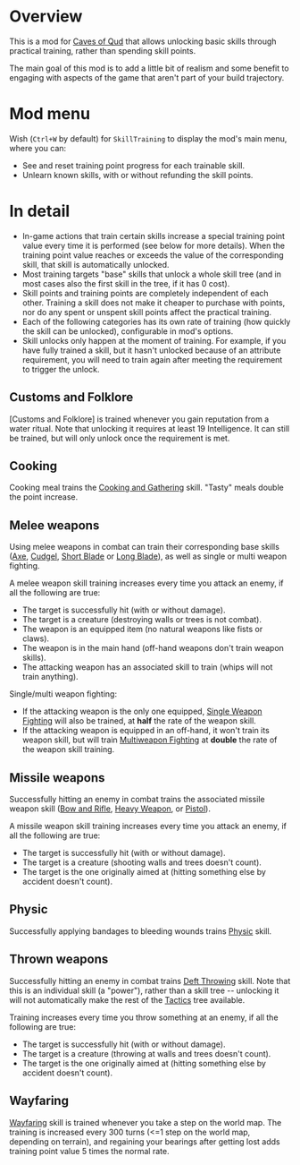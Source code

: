 # Overview

This is a mod for [Caves of Qud](https://www.cavesofqud.com) that allows unlocking basic skills through practical training, rather than spending skill points.

The main goal of this mod is to add a little bit of realism and some benefit to engaging with aspects of the game that aren't part of your build trajectory.

# Mod menu

Wish (`Ctrl+W` by default) for `SkillTraining` to display the mod's main menu, where you can:
* See and reset training point progress for each trainable skill.
* Unlearn known skills, with or without refunding the skill points.


# In detail

* In-game actions that train certain skills increase a special training point value every time it is performed (see below for more details). When the training point value reaches or exceeds the value of the corresponding skill, that skill is automatically unlocked.
* Most training targets "base" skills that unlock a whole skill tree (and in most cases also the first skill in the tree, if it has 0 cost).
* Skill points and training points are completely independent of each other. Training a skill does not make it cheaper to purchase with points, nor do any spent or unspent skill points affect the practical training.
* Each of the following categories has its own rate of training (how quickly the skill can be unlocked), configurable in mod's options.
* Skill unlocks only happen at the moment of training. For example, if you have fully trained a skill, but it hasn't unlocked because of an attribute requirement, you will need to train again after meeting the requirement to trigger the unlock.


## Customs and Folklore

[Customs and Folklore] is trained whenever you gain reputation from a water ritual. Note that unlocking it requires at least 19 Intelligence. It can still be trained, but will only unlock once the requirement is met. 

## Cooking

Cooking meal trains the [Cooking and Gathering](https://wiki.cavesofqud.com/wiki/Cooking_and_Gathering) skill. "Tasty" meals double the point increase.


## Melee weapons

Using melee weapons in combat can train their corresponding base skills ([Axe](https://wiki.cavesofqud.com/wiki/Axe), [Cudgel](https://wiki.cavesofqud.com/wiki/Cudgel), [Short Blade](https://wiki.cavesofqud.com/wiki/Short_Blade) or [Long Blade](https://wiki.cavesofqud.com/wiki/Long_Blade)), as well as single or multi weapon fighting.

A melee weapon skill training increases every time you attack an enemy, if all the following are true:
* The target is successfully hit (with or without damage).
* The target is a creature (destroying walls or trees is not combat).
* The weapon is an equipped item (no natural weapons like fists or claws).
* The weapon is in the main hand (off-hand weapons don't train weapon skills).
* The attacking weapon has an associated skill to train (whips will not train anything).

Single/multi weapon fighting:
* If the attacking weapon is the only one equipped, [Single Weapon Fighting](https://wiki.cavesofqud.com/wiki/Single_Weapon_Fighting) will also be trained, at **half** the rate of the weapon skill.
* If the attacking weapon is equipped in an off-hand, it won't train its weapon skill, but will train [Multiweapon Fighting](https://wiki.cavesofqud.com/wiki/Multiweapon_Fighting) at **double** the rate of the weapon skill training.


## Missile weapons

Successfully hitting an enemy in combat trains the associated missile weapon skill ([Bow and Rifle](https://wiki.cavesofqud.com/wiki/Bow_and_Rifle), [Heavy Weapon](https://wiki.cavesofqud.com/wiki/Heavy_Weapon), or [Pistol](https://wiki.cavesofqud.com/wiki/Pistol)).

A missile weapon skill training increases every time you attack an enemy, if all the following are true:
* The target is successfully hit (with or without damage).
* The target is a creature (shooting walls and trees doesn't count).
* The target is the one originally aimed at (hitting something else by accident doesn't count).


## Physic

Successfully applying bandages to bleeding wounds trains [Physic](https://wiki.cavesofqud.com/wiki/Physic) skill.


## Thrown weapons

Successfully hitting an enemy in combat trains [Deft Throwing](https://wiki.cavesofqud.com/wiki/Deft_Throwing) skill. Note that this is an individual skill (a "power"), rather than a skill tree -- unlocking it will not automatically make the rest of the [Tactics](https://wiki.cavesofqud.com/wiki/Tactics) tree available.

Training increases every time you throw something at an enemy, if all the following are true:
* The target is successfully hit (with or without damage).
* The target is a creature (throwing at walls and trees doesn't count).
* The target is the one originally aimed at (hitting something else by accident doesn't count).


## Wayfaring

[Wayfaring](https://wiki.cavesofqud.com/wiki/Wayfaring) skill is trained whenever you take a step on the world map. The training is increased every 300 turns (<=1 step on the world map, depending on terrain), and regaining your bearings after getting lost adds training point value 5 times the normal rate. 